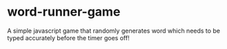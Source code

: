 # word-runner-game
A simple javascript game that randomly generates word which needs to be typed accurately before the timer goes off!
